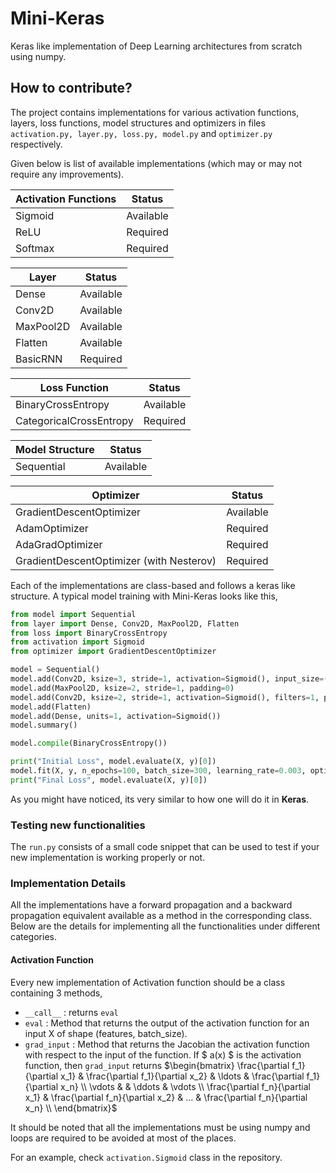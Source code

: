 # Mini-Keras
Keras like implementation of Deep Learning architectures from scratch using numpy.


## How to contribute?

The project contains implementations for various activation functions, layers, loss functions, model structures and optimizers in files
```activation.py, layer.py, loss.py, model.py``` and ```optimizer.py``` respectively.

Given below is list of available implementations (which may or may not require any improvements).


|Activation Functions| Status|
|---|---|
|Sigmoid| Available|
|ReLU| Required|
|Softmax| Required|

|Layer| Status|
|---|---|
|Dense| Available|
|Conv2D| Available|
|MaxPool2D| Available|
|Flatten| Available|
|BasicRNN| Required|

|Loss Function| Status|
|---|---|
|BinaryCrossEntropy| Available|
|CategoricalCrossEntropy| Required|

|Model Structure| Status|
|---|---|
|Sequential| Available|

|Optimizer| Status|
|---|---|
|GradientDescentOptimizer| Available|
|AdamOptimizer| Required|
|AdaGradOptimizer| Required|
|GradientDescentOptimizer (with Nesterov)| Required|

Each of the implementations are class-based and follows a keras like structure. A typical model training with Mini-Keras looks like this,
```python
from model import Sequential
from layer import Dense, Conv2D, MaxPool2D, Flatten
from loss import BinaryCrossEntropy
from activation import Sigmoid
from optimizer import GradientDescentOptimizer

model = Sequential()
model.add(Conv2D, ksize=3, stride=1, activation=Sigmoid(), input_size=(8,8,1), filters=1, padding=0)
model.add(MaxPool2D, ksize=2, stride=1, padding=0)
model.add(Conv2D, ksize=2, stride=1, activation=Sigmoid(), filters=1, padding=0)
model.add(Flatten)
model.add(Dense, units=1, activation=Sigmoid())
model.summary()

model.compile(BinaryCrossEntropy())

print("Initial Loss", model.evaluate(X, y)[0])
model.fit(X, y, n_epochs=100, batch_size=300, learning_rate=0.003, optimizer=GradientDescentOptimizer(), verbose=1)
print("Final Loss", model.evaluate(X, y)[0])
```

As you might have noticed, its very similar to how one will do it in **Keras**.

### Testing new functionalities

The ```run.py``` consists of a small code snippet that can be used to test if your new implementation is working properly or not.

### Implementation Details

All the implementations have a forward propagation and a backward propagation equivalent available as a method in the corresponding class. Below are the details for implementing all the functionalities under different categories.

#### Activation Function

Every new implementation of Activation function should be a class containing 3 methods,

- ```__call__``` : returns ```eval```
- ```eval``` : Method that returns the output of the activation function for an input X of shape (features, batch_size).
- ```grad_input``` : Method that returns the Jacobian the activation function with respect to the input of the function. 
If $ a(x) $ is the activation function, then ```grad_input``` returns 
$\begin{bmatrix}
    \frac{\partial f_1}{\partial x_1} & \frac{\partial f_1}{\partial x_2} & \ldots & \frac{\partial f_1}{\partial x_n} \\
    \vdots & & \ddots & \vdots \\
    \frac{\partial f_n}{\partial x_1} & \frac{\partial f_n}{\partial x_2} & ... & \frac{\partial f_n}{\partial x_n} \\
  \end{bmatrix}$

It should be noted that all the implementations must be using numpy and loops are required to be avoided at most of the places. 

For an example, check ```activation.Sigmoid``` class in the repository.



